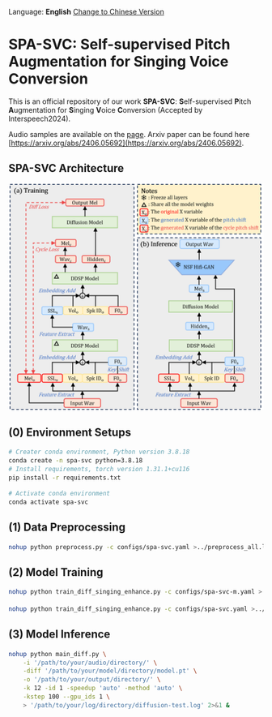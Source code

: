 Language: **English** 
[Change to Chinese Version](./cn_README.md) 

# SPA-SVC: Self-supervised Pitch Augmentation for Singing Voice Conversion

This is an official repository of our work **SPA-SVC**: **S**elf-supervised **P**itch **A**ugmentation for **S**inging **V**oice **C**onversion (Accepted by Interspeech2024).

Audio samples are available on the [page](https://shawnpi233.github.io/publication/paper/spasvc/).
Arxiv paper can be found here [https://arxiv.org/abs/2406.05692](https://arxiv.org/abs/2406.05692).

## SPA-SVC Architecture
![SPA-SVC Architecture](architecture.png)

## (0) Environment Setups

```bash
# Creater conda environment, Python version 3.8.18
conda create -n spa-svc python=3.8.18
# Install requirements, torch version 1.31.1+cu116
pip install -r requirements.txt
```

```bash
# Activate conda environment
conda activate spa-svc
```

## (1) Data Preprocessing
```bash
nohup python preprocess.py -c configs/spa-svc.yaml >../preprocess_all.log 2>&1 &         
```

## (2) Model Training
```bash
nohup python train_diff_singing_enhance.py -c configs/spa-svc-m.yaml >../spa_svc_m.log 2>&1 & # use MSE cycle loss

nohup python train_diff_singing_enhance.py -c configs/spa-svc.yaml >../spa_svc.log 2>&1 & # use SSIM cycle loss
```

## (3) Model Inference
```bash
nohup python main_diff.py \
    -i '/path/to/your/audio/directory/' \
    -diff '/path/to/your/model/directory/model.pt' \
    -o '/path/to/your/output/directory/' \
    -k 12 -id 1 -speedup 'auto' -method 'auto' \
    -kstep 100 --gpu_ids 1 \
    > '/path/to/your/log/directory/diffusion-test.log' 2>&1 &
```
